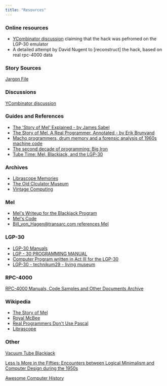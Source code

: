 ```yaml
---
title: "Resources"
---
```


### Online resources

- [YCombinator discussion] claiming that the hack was pefromed on the LGP-30 emulator
- A detailed attempt by David Nugent to [reconstruct] the hack, based on real rpc-4000 data

### Story Sources

[Jargon File](http://www.catb.org/jargon/)

### Discussions

[YCombinator discussion]

### Guides and References

- [The 'Story of Mel' Explained - by James Sabel](https://jamesseibel.com/the-story-of-mel/)
- [The Story of Mel, A Real Programmer, Annotated - by Erik Brunvand](https://www.cs.utah.edu/~elb/folklore/mel-annotated/mel-annotated.html)
- [Macho programmers, drum memory and a forensic analysis of 1960s machine code](https://www.freecodecamp.org/news/macho-programmers-drum-memory-and-a-forensic-analysis-of-1960s-machine-code-6c5da6a40244/)
- [The second decade of programming: Big Iron](https://hackernoon.com/https-medium-com-it-explained-for-normal-people-big-iron-6aee4e32ed51)
- [Tube Time: Mel, Blackjack, and the LGP-30](http://tubetime.us/index.php/2014/06/14/mel-blackjack-and-the-lgp-30/)

### Archives

- [Librascope Memories](https://librascopememories.blogspot.com/)
- [The Old Clculator Museum](https://www.oldcalculatormuseum.com/index.html])
- [Vintage Computing](http://www.e-basteln.de/computing/)

### Mel

- [Mel's Writeup for the Blackjack Program](http://bitsavers.trailing-edge.com/pdf/royalPrecision/RPC-4000/programWriteups/W1-01.0_Blackjack_Game.pdf)
- [Mel's Code](https://www.bemorehealthy.com/LGP-30Computer/The30.htm)
- [Bill_von_Hagen@transarc.com references Mel](http://foldoc.org/pub/misc/MelKaye.txt)

### LGP-30

- [LGP-30 Manuals](http://www.bitsavers.org/pdf/royalPrecision/LGP-30/)
- [LGP - 30 PROGRAMMING MANUAL](http://ed-thelen.org/comp-hist/lgp-30-man.html)
- [Computer Program written in Act III for the LGP-30](https://theworld.com/~reinhold/comp-hist/actiiisample.html)
- [LGP-30 - technikum29 - living museum](https://technikum29.de/en/computer/lgp30)

### RPC-4000

[RPC-4000 Manuals, Code Samples and Other Documents Archive](http://www.bitsavers.org/pdf/royalPrecision/RPC-4000/)

### Wikipedia

- [The Story of Mel](https://en.wikipedia.org/wiki/The_Story_of_Mel)
- [Royal McBee](https://en.wikipedia.org/wiki/Royal_Typewriter_Company#Computers)
- [Real Programmers Don't Use Pascal](https://en.wikipedia.org/wiki/Real_Programmers_Don%27t_Use_Pascal)
- [Librascope](https://en.wikipedia.org/wiki/Librascope)

### Other

[Vacuum Tube Blackjack](https://twitter.com/ewbarnard/status/1034892590003482626?ref_src=twsrc%5Etfw)

[Less Is More in the Fifties: Encounters between Logical Minimalism and Computer Design during the 1950s](https://hal.univ-lille.fr/hal-01345592v3/document)

[Awesome Computer History](https://github.com/watson/awesome-computer-history)

<!--- Global resources --->

[ycombinator discussion]: https://news.ycombinator.com/item?id=20489273
